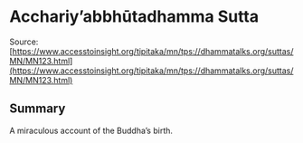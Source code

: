# Acchariy’abbhūtadhamma Sutta

Source: [https://www.accesstoinsight.org/tipitaka/mn/tps://dhammatalks.org/suttas/MN/MN123.html](https://www.accesstoinsight.org/tipitaka/mn/tps://dhammatalks.org/suttas/MN/MN123.html)

## Summary
A miraculous account of the Buddha’s birth.